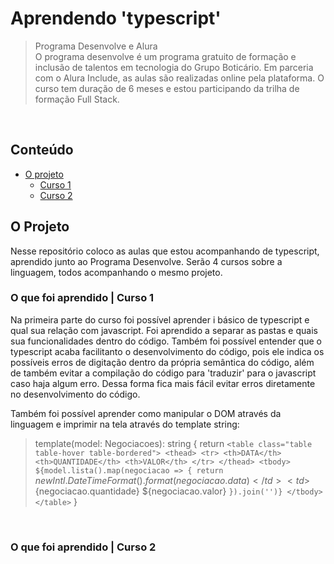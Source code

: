 # Aprendendo 'typescript'


> Programa Desenvolve e Alura <br>
O programa desenvolve é um programa gratuito de formação e inclusão de talentos em tecnologia do Grupo Boticário. Em parceria com o Alura Include, as aulas são realizadas online pela plataforma. O curso tem duração de 6 meses e estou participando da trilha de formação Full Stack.

<br>

## Conteúdo

- [O projeto](#o-projeto)
   - [Curso 1](#o-que-foi-aprendido--curso-1)
   - [Curso 2](#o-que-foi-aprendido--curso-2)

## O Projeto
Nesse repositório coloco as aulas que estou acompanhando de typescript, aprendido junto ao Programa Desenvolve. Serão 4 cursos sobre a linguagem, todos acompanhando o mesmo projeto.

### O que foi aprendido | Curso 1
Na primeira parte do curso foi possível aprender i básico de typescript e qual sua relação com javascript. Foi aprendido a separar as pastas e quais sua funcionalidades dentro do código. Também foi possível entender que o typescript acaba facilitanto o desenvolvimento do código, pois ele indica os possíveis erros de digitação dentro da própria semântica do código, além de também evitar a compilação do código para 'traduzir' para o javascript caso haja algum erro. Dessa forma fica mais fácil evitar erros diretamente no desenvolvimento do código.

Também foi possível aprender como manipular o DOM através da linguagem e imprimir na tela através do template string:

>template(model: Negociacoes): string {
      return `
      <table class="table table-hover table-bordered">
         <thead>
            <tr>
               <th>DATA</th>
               <th>QUANTIDADE</th>
               <th>VALOR</th>
            </tr>
         </thead>
         <tbody>
            ${model.lista().map(negociacao => {
         return `
                  <tr>
                     <td>${new Intl.DateTimeFormat().format(negociacao.data)}</td>
                     <td>${negociacao.quantidade}</td>
                     <td>${negociacao.valor}</td>
                  </tr>
               `
      }).join('')}
         </tbody>
      </table>
    `
   }

   <br>

   ### O que foi aprendido | Curso 2